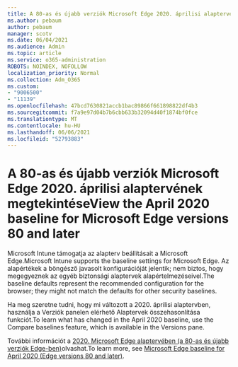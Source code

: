 ```yaml
---
title: A 80-as és újabb verziók Microsoft Edge 2020. áprilisi alaptervének megtekintése
ms.author: pebaum
author: pebaum
manager: scotv
ms.date: 06/04/2021
ms.audience: Admin
ms.topic: article
ms.service: o365-administration
ROBOTS: NOINDEX, NOFOLLOW
localization_priority: Normal
ms.collection: Adm_O365
ms.custom:
- "9006500"
- "11139"
ms.openlocfilehash: 47bcd7630821accb1bac89866f661898822df4b3
ms.sourcegitcommit: f7a9e97d04b7b6cbb633b32094d40f1874bf0fce
ms.translationtype: MT
ms.contentlocale: hu-HU
ms.lasthandoff: 06/06/2021
ms.locfileid: "52793883"
---
```

# <a name="view-the-april-2020-baseline-for-microsoft-edge-versions-80-and-later"></a><span data-ttu-id="66a30-102">A 80-as és újabb verziók Microsoft Edge 2020. áprilisi alaptervének megtekintése</span><span class="sxs-lookup"><span data-stu-id="66a30-102">View the April 2020 baseline for Microsoft Edge versions 80 and later</span></span>

<span data-ttu-id="66a30-103">Microsoft Intune támogatja az alapterv beállításait a Microsoft Edge.</span><span class="sxs-lookup"><span data-stu-id="66a30-103">Microsoft Intune supports the baseline settings for Microsoft Edge.</span></span> <span data-ttu-id="66a30-104">Az alapértékek a böngésző javasolt konfigurációját jelentik; nem biztos, hogy megegyeznek az egyéb biztonsági alaptervek alapértelmezéseivel.</span><span class="sxs-lookup"><span data-stu-id="66a30-104">The baseline defaults represent the recommended configuration for the browser; they might not match the defaults for other security baselines.</span></span>

<span data-ttu-id="66a30-105">Ha meg szeretne tudni, hogy mi változott a 2020. áprilisi alaptervben, használja a Verziók panelen elérhető Alaptervek összehasonlítása funkciót.</span><span class="sxs-lookup"><span data-stu-id="66a30-105">To learn what has changed in the April 2020 baseline, use the Compare baselines feature, which is available in the Versions pane.</span></span>

<span data-ttu-id="66a30-106">További információt a [2020. Microsoft Edge alaptervében (a 80-as és újabb verziók Edge-ben)](/mem/intune/protect/security-baseline-settings-edge?pivots=edge-april-2020)olvashat.</span><span class="sxs-lookup"><span data-stu-id="66a30-106">To learn more, see [Microsoft Edge baseline for April 2020 (Edge versions 80 and later)](/mem/intune/protect/security-baseline-settings-edge?pivots=edge-april-2020).</span></span>